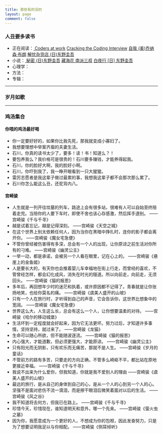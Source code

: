 ```yaml
---
title: 那些有的没的
layout: page
comment: false
---
```



### <i class="fa fa-book"></i> 人丑要多读书
* 正在阅读：[<i class="fa fa-paperclip"></i> Coders at work]() [<i class="fa fa-paperclip"></i> Cracking the Coding Interview](https://book.douban.com/subject/4941558/) [<i class="fa fa-paperclip"></i> 自我 (美)乔纳森·布朗](https://book.douban.com/subject/1193622/) [解忧杂货店 (日)东野圭吾](https://book.douban.com/subject/25862578/)
* 小说：[<i class="fa fa-paperclip"></i> 秘密 (日)东野圭吾](https://book.douban.com/subject/25720041/)  [<i class="fa fa-paperclip"></i>藏海花 南派三叔](https://book.douban.com/subject/11528339/)  [<i class="fa fa-paperclip"></i>白夜行 [日] 东野圭吾](https://book.douban.com/subject/3259440/) 
* 心理学：
* 方法：
* 专辑：
---

### <i class="fa fa-music"></i> 岁月如歌

---

### <i class="fa fa-quote-left"></i> 鸡汤集合

#### 你喂的鸡汤最好喝
* 你一定要好好的，如果你比我先死，那我就变成小寡妇了。
* 我想要理想中举案齐眉的夫妻生活。
* 石川，你真的读书太少了，要多！读！书！知道么？！
* 要包养我么？我价格可是很贵的！石川要多赚钱，才能养得起我。
* 石川，你的脸好大啊，我的脸好小啊。
* 石川，你吓到我了，我一睁开眼看到一只大猩猩。
* 雷厉志愿者是我这辈子做过最累的事，我想我这辈子都不会那次那么累了。
* 石川你怎么能这么丑，还驼背内八。

#### 宫崎骏
* 人生就是一列开往坟墓的列车，路途上会有很多站，很难有人可以自始至终陪着走完。当陪你的人要下车时，即使不舍也该心存感激，然后挥手道别。 ——宫崎骏《千与千寻》
* 越是试着忘记，越是记得深刻。 ——宫崎骏《天空之城》
* 在这个世界上别太依赖任何人，因为当你在黑暗中挣扎时，连你的影子都会离开你。 ——宫崎骏《魔女宅急便》
* 不管你曾经被伤害得有多深，总会有一个人的出现，让你原谅之前生活对你所有的刁难。 ——宫崎骏《幽灵公主》
* 一举一动，都是承诺，会被另一个人看在眼里，记在心上的。 ——宫崎骏《悬崖上的金鱼姬》
* 人是要长大的，有天你也会推着婴儿车幸福地在街上行走，而曾经的喜欢，不管曾经怎样，都会幻化成风，消失在时光的隧道。所以向前走，向前走，无须回头。 ——宫崎骏《猫的报恩》
* 多年后，再回想年少时的迷茫和执着，或许原因都不记得了。青春就是让你张扬地笑，也给你莫名的痛。 ——宫崎骏《虞美人盛开的山坡》
* 只有一个人在旅行时，才听得到自己的声音，它会告诉你，这世界比想象中的宽阔。 ——宫崎骏《魔女宅急便》
* 世界这么大，人生这么长，总会有这么一个人，让你想要温柔的对待。 ——宫崎骏《哈尔的移动城堡》
* 生活坏到一定程度就会好起来，因为它无法更坏。努力过后，才知道许多事情，坚持坚持，就过来了。 ——宫崎骏《龙猫》
* 生命可以随心所欲，但不能随波逐流。 ——宫崎骏《猫的报恩》　
* 内心强大，才能道歉，但必须更强大，才能原谅。 ——宫崎骏《幽灵公主》
* 只有阳光而无阴影，只有欢乐而无痛苦，那就不是人生。 ——宫崎骏《岁月的童话》
* 不管前方的路有多苦，只要走的方向正确，不管多么崎岖不平，都比站在原地更接近幸福。 ——宫崎骏《千与千寻》
* 我说不出来为什么爱你，但我知道，你就是我不爱别人的理由 ——宫崎骏《虞美人盛开的山坡》
* 最远的旅行，是从自己的身体到自己的心，是从一个人的心到另一个人的心。坚强不是面对悲伤不流一滴泪，而是擦干眼泪后微笑着面对以后的生活。 ——宫崎骏《风之谷》
* 我不知道将去何方，但我已在路上。 ——宫崎骏《千与千寻》
* 珍惜今天，珍惜现在，谁知道明天和意外，哪一个先来。 ——宫崎骏《萤火虫之墓》
* 因为你，我愿意成为一个更好的人，不想成为你的包袱，因此发奋努力，只是为了想要证明我足以与你相配。 ——宫崎骏《侧耳倾听》

